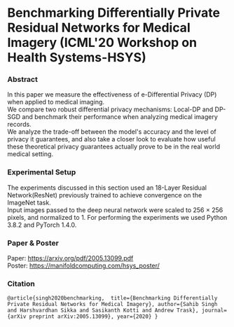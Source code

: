 # Benchmarking Differentially Private Residual Networks for Medical Imagery (ICML'20 Workshop on Health Systems-HSYS)

### Abstract
In this paper we measure the effectiveness of e-Differential Privacy (DP) when applied to medical imaging. <br />
We compare two robust differential privacy mechanisms: Local-DP and DP-SGD and benchmark their performance when analyzing medical imagery records. <br />
We analyze the trade-off between the model's accuracy and the level of privacy it guarantees, and also take a closer look to evaluate how useful these theoretical privacy guarantees actually prove to be in the real world medical setting.

### Experimental Setup
The experiments discussed in this section used an 18-Layer Residual Network(ResNet) previously trained to achieve convergence on the ImageNet task. <br />
Input images passed to the deep neural network were scaled to 256 × 256 pixels, and normalized to 1. For performing the experiments we used Python 3.8.2 and PyTorch 1.4.0.

### Paper & Poster
Paper: https://arxiv.org/pdf/2005.13099.pdf <br />
Poster: https://manifoldcomputing.com/hsys_poster/

### Citation
`@article{singh2020benchmarking, 
  title={Benchmarking Differentially Private Residual Networks for Medical Imagery},
  author={Sahib Singh and Harshvardhan Sikka and Sasikanth Kotti and Andrew Trask},
  journal={arXiv preprint arXiv:2005.13099},
  year={2020}
}`
